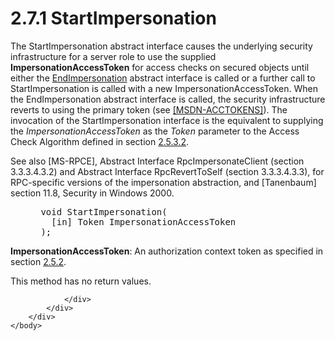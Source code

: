 <html dir="LTR" xmlns:mshelp="http://msdn.microsoft.com/mshelp" xmlns:ddue="http://ddue.schemas.microsoft.com/authoring/2003/5" xmlns:xlink="http://www.w3.org/1999/xlink" xmlns:tool="http://www.microsoft.com/tooltip">
    <head>
        <meta http-equiv="Content-Type" content="text/html; CHARSET=utf-8"></meta>
        <meta name="save" content="history"></meta>
        <title>2.7.1 StartImpersonation</title>
        <xml>
            <mshelp:toctitle title="2.7.1 StartImpersonation"></mshelp:toctitle>
            <mshelp:rltitle title="[MS-DTYP]: StartImpersonation"></mshelp:rltitle>
            <mshelp:keyword index="A" term="d487a5cf-2c77-4e66-a100-ac90cbaca94d"></mshelp:keyword>
            <mshelp:attr name="DCSext.ContentType" value="open specification"></mshelp:attr>
            <mshelp:attr name="AssetID" value="d487a5cf-2c77-4e66-a100-ac90cbaca94d"></mshelp:attr>
            <mshelp:attr name="TopicType" value="kbRef"></mshelp:attr>
            <mshelp:attr name="DCSext.Title" value="[MS-DTYP]: StartImpersonation" />
        </xml>
    </head>
    <body>
        <div id="header">
            <h1 class="heading">2.7.1 StartImpersonation</h1>
        </div>
        <div id="mainSection">
            <div id="mainBody">
                <div id="allHistory" class="saveHistory"></div>
                <div id="sectionSection0" class="section" name="collapseableSection">
                    

<p>The StartImpersonation abstract interface causes the
underlying security infrastructure for a server role to use the supplied <b>ImpersonationAccessToken</b>
for access checks on secured objects until either the <a href="2eaaa78a-77f7-48d5-8ef3-882809c0bc83.md">EndImpersonation</a> abstract
interface is called or a further call to StartImpersonation is called with a
new ImpersonationAccessToken. When the EndImpersonation abstract interface is
called, the security infrastructure reverts to using the primary token (see <a href="https://go.microsoft.com/fwlink/?LinkId=89949">[MSDN-ACCTOKENS]</a>). The
invocation of the StartImpersonation interface is the equivalent to supplying
the <i>ImpersonationAccessToken</i> as the <i>Token</i> parameter to the Access
Check Algorithm defined in section <a href="4f1bbcbb-814a-4c70-a11e-2a5b8779a6f9.md">2.5.3.2</a>.</p>

<p>See also <mshelp:link keywords="290c38b1-92fe-4229-91e6-4fc376610c15" tabindex="0">[MS-RPCE]</mshelp:link>,
<mshelp:link keywords="4f90ff39-50dc-41a8-9799-a1e50cfab17f" tabindex="0">Abstract
Interface RpcImpersonateClient (section 3.3.3.4.3.2)</mshelp:link> and <mshelp:link keywords="53d8f057-4e3a-4bc4-9355-a1cd781de901" tabindex="0">Abstract
Interface RpcRevertToSelf (section 3.3.3.4.3.3)</mshelp:link>, for RPC-specific
versions of the impersonation abstraction, and [Tanenbaum] section 11.8,
Security in Windows 2000.</p>

<dl>
<dd>
<div><pre> void StartImpersonation( 
   [in] Token ImpersonationAccessToken 
 );
</pre></div>
</dd></dl>

<p><b>ImpersonationAccessToken</b>: An authorization
context token as specified in section <a href="efc83c32-5275-4dff-a3e2-973c9624711b.md">2.5.2</a>.</p>

<p>This method has no return values.</p>


                </div>
            </div>
        </div>
    </body>
</html>